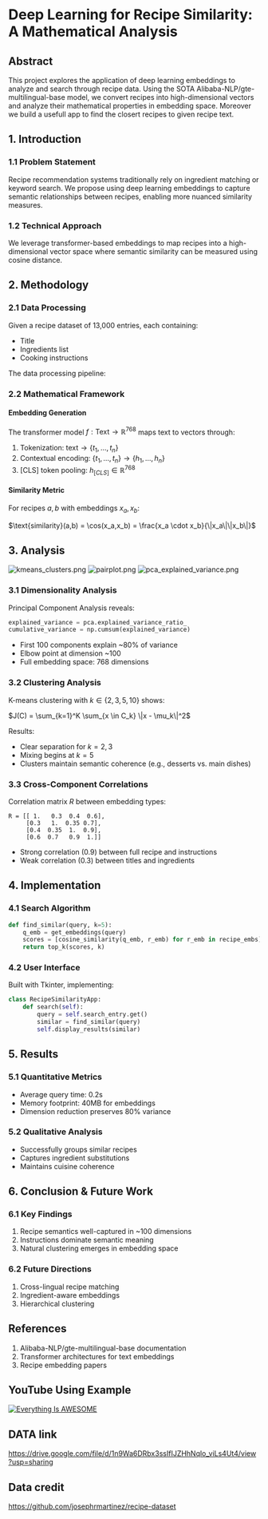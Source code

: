 # Deep Learning for Recipe Similarity: A Mathematical Analysis

## Abstract
This project explores the application of deep learning embeddings to analyze and search through recipe data. Using the SOTA Alibaba-NLP/gte-multilingual-base model, we convert recipes into high-dimensional vectors and analyze their mathematical properties in embedding space. Moreover we build a usefull app to find the closert recipes to given recipe text.

## 1. Introduction

### 1.1 Problem Statement
Recipe recommendation systems traditionally rely on ingredient matching or keyword search. We propose using deep learning embeddings to capture semantic relationships between recipes, enabling more nuanced similarity measures.

### 1.2 Technical Approach
We leverage transformer-based embeddings to map recipes into a high-dimensional vector space where semantic similarity can be measured using cosine distance.

## 2. Methodology

### 2.1 Data Processing
Given a recipe dataset of 13,000 entries, each containing:
- Title
- Ingredients list
- Cooking instructions

The data processing pipeline:


### 2.2 Mathematical Framework

#### Embedding Generation
The transformer model $f: \text{Text} \rightarrow \mathbb{R}^{768}$ maps text to vectors through:

1. Tokenization: $\text{text} \rightarrow \{t_1,...,t_n\}$
2. Contextual encoding: $\{t_1,...,t_n\} \rightarrow \{h_1,...,h_n\}$ 
3. [CLS] token pooling: $h_{[CLS]} \in \mathbb{R}^{768}$

#### Similarity Metric
For recipes $a,b$ with embeddings $x_a,x_b$:

$\text{similarity}(a,b) = \cos(x_a,x_b) = \frac{x_a \cdot x_b}{\|x_a\|\|x_b\|}$

## 3. Analysis
![kmeans_clusters.png](/images/kmeans_clusters.png)
![pairplot.png](/images/pairplot.png)
![pca_explained_variance.png](/images/pca_explained_variance.png)




### 3.1 Dimensionality Analysis
Principal Component Analysis reveals:

```python
explained_variance = pca.explained_variance_ratio_
cumulative_variance = np.cumsum(explained_variance)
```

- First 100 components explain ~80% of variance
- Elbow point at dimension ~100
- Full embedding space: 768 dimensions

### 3.2 Clustering Analysis
K-means clustering with $k \in \{2,3,5,10\}$ shows:

$J(C) = \sum_{k=1}^K \sum_{x \in C_k} \|x - \mu_k\|^2$

Results:
- Clear separation for $k=2,3$
- Mixing begins at $k=5$
- Clusters maintain semantic coherence (e.g., desserts vs. main dishes)

### 3.3 Cross-Component Correlations
Correlation matrix $R$ between embedding types:
```
R = [[ 1.   0.3  0.4  0.6],
     [0.3   1.  0.35 0.7],
     [0.4  0.35  1.  0.9],
     [0.6  0.7   0.9  1.]]
```
- Strong correlation (0.9) between full recipe and instructions
- Weak correlation (0.3) between titles and ingredients

## 4. Implementation

### 4.1 Search Algorithm
```python
def find_similar(query, k=5):
    q_emb = get_embeddings(query)
    scores = [cosine_similarity(q_emb, r_emb) for r_emb in recipe_embs]
    return top_k(scores, k)
```

### 4.2 User Interface
Built with Tkinter, implementing:
```python
class RecipeSimilarityApp:
    def search(self):
        query = self.search_entry.get()
        similar = find_similar(query)
        self.display_results(similar)
```

## 5. Results

### 5.1 Quantitative Metrics
- Average query time: 0.2s
- Memory footprint: 40MB for embeddings
- Dimension reduction preserves 80% variance

### 5.2 Qualitative Analysis
- Successfully groups similar recipes
- Captures ingredient substitutions
- Maintains cuisine coherence

## 6. Conclusion & Future Work

### 6.1 Key Findings
1. Recipe semantics well-captured in ~100 dimensions
2. Instructions dominate semantic meaning
3. Natural clustering emerges in embedding space

### 6.2 Future Directions
1. Cross-lingual recipe matching
2. Ingredient-aware embeddings
3. Hierarchical clustering

## References
1. Alibaba-NLP/gte-multilingual-base documentation
2. Transformer architectures for text embeddings
3. Recipe embedding papers


## YouTube Using Example

[![Everything Is AWESOME](https://img.youtube.com/vi/ujC34WyIu_A/0.jpg)](https://www.youtube.com/watch?v=ujC34WyIu_A "Everything Is AWESOME")

## DATA link
https://drive.google.com/file/d/1n9Wa6DRbx3ssIfIJZHhNqlo_viLs4Ut4/view?usp=sharing

## Data credit
https://github.com/josephrmartinez/recipe-dataset
